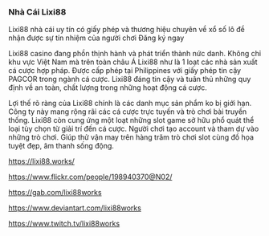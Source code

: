 ### Nhà Cái Lixi88

Lixi88 nhà cái uy tín có giấy phép và thương hiệu chuyên về xổ số lô đề nhận được sự tín nhiệm của người chơi Đăng ký ngay

Lixi88 casino đang phồn thịnh hành và phát triển thành nức danh. Không chỉ khu vực Việt Nam mà trên toàn châu Á Lixi88 như là 1 loạt các nhà sản xuất cá cược hợp pháp. Được cấp phép tại Philippines với giấy phép tin cậy PAGCOR trong ngành cá cược. Lixi88 đáng tin cậy và tuân thủ những quy định về an toàn, chất lượng trong những hoạt động cá cược.

Lợi thế rõ ràng của Lixi88 chính là các danh mục sản phẩm ko bị giới hạn. Công ty này mang rộng rãi các cá cược trực tuyến và trò chơi bài truyền thống. Lixi88 còn cung ứng một loạt những slot game sở hữu phổ quát thể loại tùy chọn từ giải trí đến cá cược. Người chơi tạo account và tham dự vào những trò chơi. Giúp thử vận may trên hàng trăm trò chơi slot cùng đồ họa tuyệt đẹp, âm thanh sống động.

https://lixi88.works/

https://www.flickr.com/people/198940370@N02/

https://gab.com/lixi88works

https://www.deviantart.com/lixi88works

https://www.twitch.tv/lixi88works

